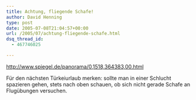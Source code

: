```yaml
---
title: Achtung, fliegende Schafe!
author: David Henning
type: post
date: 2005-07-08T21:04:57+00:00
url: /2005/07/achtung-fliegende-schafe.html
dsq_thread_id:
  - 467746025

---
```

<http://www.spiegel.de/panorama/0,1518,364383,00.html>

Für den nächsten Türkeiurlaub merken: sollte man in einer Schlucht spazieren gehen, stets nach oben schauen, ob sich nicht gerade Schafe an Flugübungen versuchen.
